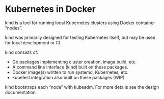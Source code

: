 
Kubernetes in Docker
=====

kind is a tool for running local Kubernetes clusters using Docker container “nodes”.

kind was primarily designed for testing Kubernetes itself, 
but may be used for local development or CI.


kind consists of:

* Go packages implementing cluster creation, image build, etc.
* A command line interface (kind) built on these packages.
* Docker image(s) written to run systemd, Kubernetes, etc.
* kubetest integration also built on these packages (WIP)

kind bootstraps each “node” with kubeadm. 
For more details see the design documentation.